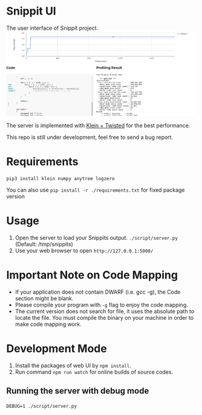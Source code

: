 # Snippit UI
The user interface of Snippit project.
![Image of Snippit](/images/snippit.png?raw=true "Sample Image")

The server is implemented with [Klein + Twisted](https://github.com/twisted/klein) for the best performance.

This repo is still under development, feel free to send a bug report.

# Requirements
```
pip3 install klein numpy anytree logzero
```
You can also use `pip install -r ./requirements.txt` for fixed package version

# Usage
1. Open the server to load your Snippits output. `./script/server.py` (Default: /tmp/snippits)
2. Use your web browser to open `http://127.0.0.1:5000/`

# Important Note on Code Mapping
* If your application does not contain DWARF (i.e. gcc -g), the Code section might be blank.
* Please compile your program with `-g` flag to enjoy the code mapping.
* The current version does not search for file, it uses the absolute path to locate the file.
You must compile the binary on your machine in order to make code mapping work.

# Development Mode
1. Install the packages of web UI by `npm install`.
2. Run command `npm run watch` for online builds of source codes.

## Running the server with debug mode
`DEBUG=1 ./script/server.py`
